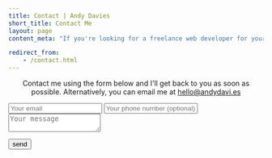 ```yaml
---
title: Contact | Andy Davies
short_title: Contact Me
layout: page
content_meta: "If you're looking for a freelance web developer for your next project, or a website for your business, contact me for a free consultation and quote."

redirect_from:
    - /contact.html
---
```


<p style="text-align: center">Contact me using the form below and I'll get back to you as soon as possible. Alternatively, you can email me at <a href="mailto:hello@andydavi.es">hello@andydavi.es</a></p>

<form class="contact-form" method="POST" action="https://formspree.io/hello@andydavi.es">
  <input type="email" name="email" placeholder="Your email">
  <input type="tel" name="telephone" placeholder="Your phone number (optional)">
  <input type="hidden" name="_next" value="{{ site.url }}/thanks.html" />
  <textarea name="message" placeholder="Your message"></textarea>

  <!--http://stackoverflow.com/questions/35464067/flexbox-not-working-on-button-element-in-some-browsers/35466231 -->
  <button type="submit"><span class="button">send</span></button>
</form>